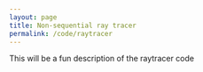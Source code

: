 ```yaml
---
layout: page
title: Non-sequential ray tracer
permalink: /code/raytracer
---
```


This will be a fun description of the raytracer code
